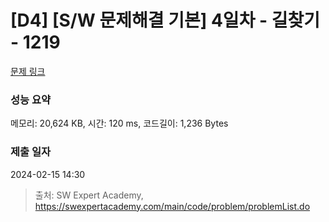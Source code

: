 # [D4] [S/W 문제해결 기본] 4일차 - 길찾기 - 1219 

[문제 링크](https://swexpertacademy.com/main/code/problem/problemDetail.do?contestProbId=AV14geLqABQCFAYD) 

### 성능 요약

메모리: 20,624 KB, 시간: 120 ms, 코드길이: 1,236 Bytes

### 제출 일자

2024-02-15 14:30



> 출처: SW Expert Academy, https://swexpertacademy.com/main/code/problem/problemList.do